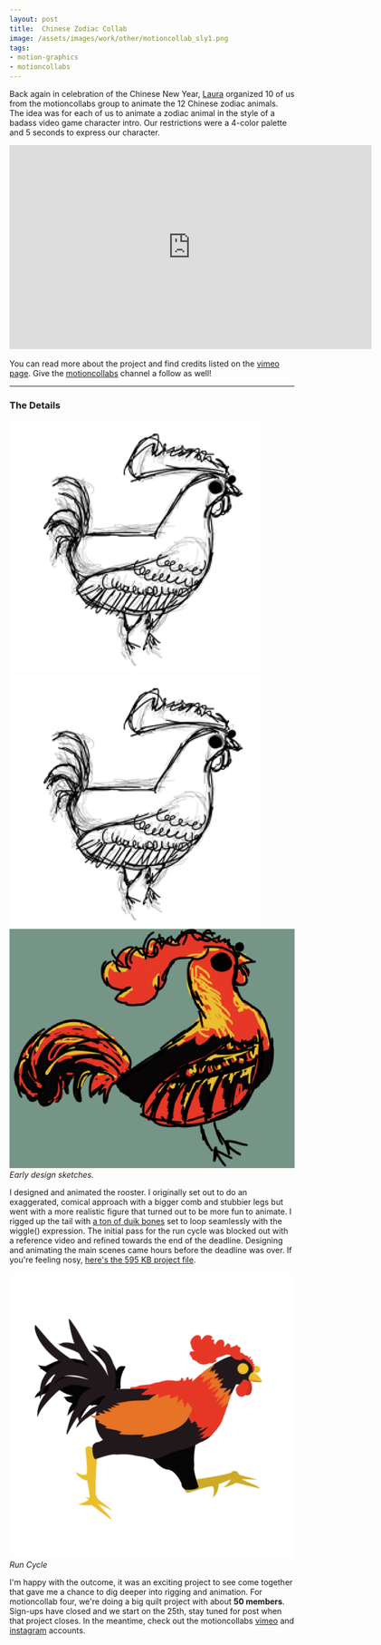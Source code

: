 ```yaml
---
layout: post
title:  Chinese Zodiac Collab
image: /assets/images/work/other/motioncollab_sly1.png
tags:
- motion-graphics
- motioncollabs
---
```

Back again in celebration of the Chinese New Year, [Laura](https://twitter.com/lauraporat) organized 10 of us from the motioncollabs group to animate the 12 Chinese zodiac animals. The idea was for each of us to animate a zodiac animal in the style of a badass video game character intro. Our restrictions were a 4-color palette and 5 seconds to express our character.

<div class="vid" > <iframe width="640" height="360" src="https://player.vimeo.com/video/256087216" frameborder="0" allowfullscreen></iframe></div>

You can read more about the project and find credits listed on the [vimeo page](https://vimeo.com/256087216). Give the [motioncollabs](https://vimeo.com/motioncollabs) channel a follow as well!

---

### The Details

<div class="gallery-box">
  <div class="gallery">
    <img src="/assets/images/work/other/motioncollab_sly2.png">
	<img src="/assets/images/work/other/motioncollab_sly2.png">
	<img src="/assets/images/work/other/motioncollab_sly5.png">
  </div>
  <em>Early design sketches.</em>
</div>

I designed and animated the rooster. I originally set out to do an exaggerated, comical approach with a bigger comb and stubbier legs but went with a more realistic figure that turned out to be more fun to animate. I rigged up the tail with [a ton of duik bones](/assets/images/work/other/motioncollab_sly6.png) set to loop seamlessly with the wiggle() expression. The initial pass for the run cycle was blocked out with a reference video and refined towards the end of the deadline. Designing and animating the main scenes came hours before the deadline was over. If you're feeling nosy, [here's the 595 KB project file](https://www.dropbox.com/s/8epivixt5rqrffk/Rooster_sly2.rar?dl=0).

<div class="gallery-box">
  <div class="gallery">
    <img src="/assets/images/work/other/motioncollab_sly4.gif">
  </div>
  <em>Run Cycle</em>
</div>

I'm happy with the outcome, it was an exciting project to see come together that gave me a chance to dig deeper into rigging and animation. For motioncollab four, we're doing a big quilt project with about **50 members**. Sign-ups have closed and we start on the 25th, stay tuned for post when that project closes. In the meantime, check out the motioncollabs [vimeo](https://vimeo.com/motioncollabs) and [instagram](https://www.instagram.com/motioncollabs/) accounts.